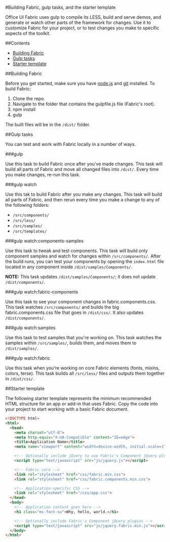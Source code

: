 #Building Fabric, gulp tasks, and the starter template

Office UI Fabric uses gulp to compile its LESS, build and serve demos, and generate or watch other parts of the framework for changes. Use it to customize Fabric for your project, or to test changes you make to specific aspects of the toolkit.

##Contents

- [Building Fabric](#building-fabric)
- [Gulp tasks](#gulp-tasks)
- [Starter template](#starter-template)

##Building Fabric

Before you get started, make sure you have [node.js](https://nodejs.org/) and [git](https://git-scm.com/) installed. To build Fabric:

1. Clone the repo.
2. Navigate to the folder that contains the gulpfile.js file (Fabric's root).
3. npm install
4. gulp

The built files will be in the `/dist/` folder.

##Gulp tasks

You can test and work with Fabric locally in a number of ways. 

###gulp

Use this task to build Fabric once after you've made changes. This task will build all parts of Fabric and move all changed files into `/dist/`. Every time you make changes, re-run this task.

###gulp watch

Use this tak to build Fabric after you make any changes. This task will build all parts of Fabric, and then rerun every time you make a change to any of the following folders: 
- `/src/components/`
- `/src/less/`
- `/src/samples/`
- `/src/templates/`

###gulp watch:components-samples

Use this task to tweak and test components. This task will build only component samples and watch for changes within `/src/components/`. After the build runs, you can test your components by opening the `index.html` file located in any component inside `/dist/samples/Components/`.

**NOTE:** This task updates `/dist/samples/Components/`; it does not update `/dist/components/`.

###gulp watch:fabric-components

Use this task to see your component changes in fabric.components.css. This task watches `/src/components/` and builds the big fabric.components.css file that goes in `/dist/css/`. It also updates `/dist/components/`.

###gulp watch:samples

Use this task to test samples that you're working on. This task watches the samples within `/src/samples/`, builds them, and moves them to `/dist/samples/`.

###gulp watch:fabric

Use this task when you're working on core Fabric elements (fonts, mixins, colors, terse). This task builds all `/src/less/` files and outputs them together in `/dist/css/`.

##Starter template

The following starter template represents the minimum recommended HTML structure for an app or add-in that uses Fabric. Copy the code into your project to start working with a basic Fabric document.

```html
<!DOCTYPE html>
<html>
  <head>
    <meta charset="utf-8">
    <meta http-equiv="X-UA-Compatible" content="IE=edge">
    <title>Application Name</title>
    <meta name="viewport" content="width=device-width, initial-scale=1">

    <!-- Optionally include jQuery to use Fabric's Component jQuery plugins -->
    <script type="text/javascript" src="js/jquery.js"></script>

    <!-- Fabric core -->
    <link rel="stylesheet" href="css/fabric.min.css">
    <link rel="stylesheet" href="css/fabric.components.min.css">

    <!-- Application-specific CSS -->
    <link rel="stylesheet" href="/css/app.css">
  </head>
  <body>
    <!-- Application content goes here -->
    <h1 class="ms-font-su">Why, hello, world.</h1>

    <!-- Optionally include Fabric's Component jQuery plugins -->
    <script type="text/javascript" src="js/jquery.fabric.min.js"></script>
  </body>
</html>
```
